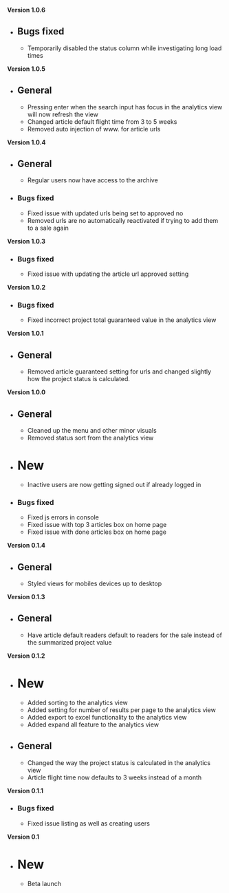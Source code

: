 __Version 1.0.6__
* ## Bugs fixed
    * Temporarily disabled the status column while investigating long load times

__Version 1.0.5__
* ## General
    * Pressing enter when the search input has focus in the analytics view will now refresh the view
    * Changed article default flight time from 3 to 5 weeks
    * Removed auto injection of www. for article urls

__Version 1.0.4__
* ## General
    * Regular users now have access to the archive

* ### Bugs fixed
    * Fixed issue with updated urls being set to approved no
    * Removed urls are no automatically reactivated if trying to add them to a sale again

__Version 1.0.3__
* ### Bugs fixed
    * Fixed issue with updating the article url approved setting

__Version 1.0.2__
* ### Bugs fixed
    * Fixed incorrect project total guaranteed value in the analytics view

__Version 1.0.1__
* ## General
    * Removed article guaranteed setting for urls and changed slightly how the project status is calculated.

__Version 1.0.0__
* ## General
    * Cleaned up the menu and other minor visuals
    * Removed status sort from the analytics view

* # New
    * Inactive users are now getting signed out if already logged in
    
* ### Bugs fixed
    * Fixed js errors in console
    * Fixed issue with top 3 articles box on home page
    * Fixed issue with done articles box on home page

__Version 0.1.4__
* ## General
    * Styled views for mobiles devices up to desktop

__Version 0.1.3__
* ## General
    * Have article default readers default to readers for the sale instead of the summarized project value
    
__Version 0.1.2__
* # New
    * Added sorting to the analytics view
    * Added setting for number of results per page to the analytics view
    * Added export to excel functionality to the analytics view
    * Added expand all feature to the analytics view
    
* ## General
    * Changed the way the project status is calculated in the analytics view
    * Article flight time now defaults to 3 weeks instead of a month

__Version 0.1.1__
* ### Bugs fixed
    * Fixed issue listing as well as creating users
    

__Version 0.1__
* # New
    * Beta launch